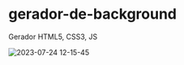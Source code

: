 # gerador-de-background
Gerador HTML5, CSS3, JS

![2023-07-24 12-15-45](https://github.com/paulo-santos360/gerador-de-background/assets/102436341/5aadc61e-8f20-4b85-9115-b87883367762)

